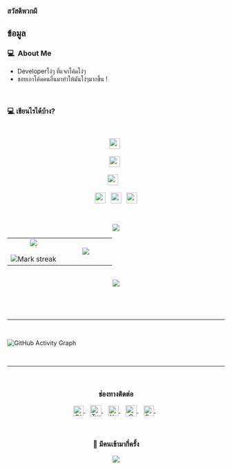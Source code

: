


### สวัสดีพวกผี

## ข้อมูล

### 💻 &nbsp;About Me 

- Developerโง่ๆ ที่แจกโค้ดโง่ๆ
- ชอบเอาโค้ดคนอื่นมาทำให้มันโง่ๆมากขึ้น !


<br>






### 💻 เขียนไรได้บ้าง?

<br>
 
<p  align="center">
<img src="https://camo.githubusercontent.com/202a58d250ff1d21ee70433e0070b55f8fed747f8883c1750742aa791b1ad871/68747470733a2f2f696d672e736869656c64732e696f2f62616467652f2d4769744875622d3035313232413f7374796c653d666c6174266c6f676f3d676974687562" height="25"/>  
  &nbsp;
  <p  align="center">
<img src="https://camo.githubusercontent.com/c8d13e1c596a6726b1da8475a9299fac133f95ef009083b48be01f975a44987e/68747470733a2f2f696d672e736869656c64732e696f2f62616467652f2d48544d4c2d3035313232413f7374796c653d666c6174266c6f676f3d48544d4c35" height="25"/>
  &nbsp;
 </p>
 <p  align="center">
<img src="https://img.shields.io/badge/Python-3776AB?style=for-the-badge&logo=python&logoColor=white" height="25">
  &nbsp;
&nbsp;
</p>
<p align="center">
<img src="https://img.shields.io/badge/Java-ED8B00?style=for-the-badge&logo=java&logoColor=white" height="25">
&nbsp;
  <img src="https://img.shields.io/badge/MySQL-00000F?style=for-the-badge&logo=mysql&logoColor=white" height="25">
&nbsp;
  <img src="https://img.shields.io/badge/Visual_Studio_Code-0078D4?style=for-the-badge&logo=visual%20studio%20code&logoColor=white" height="25">

</p>
<br>








<p  align="center">
<img src="https://user-images.githubusercontent.com/73097560/115834477-dbab4500-a447-11eb-908a-139a6edaec5c.gif"> 
                  
  <br>

  
  
  
<table border="0" align="center">
<tr border="0">
<td width="50%" align="center">
  
  <img  align="center"  src="https://github-readme-stats.vercel.app/api?username=PaintDev&theme=cobalt&show_icons=true&count_private=true" />
  <br></br>
  <img  title="ข้อมูลตัวเลขเท่ๆ git.io/streak-stats" alt="Mark streak" src="https://github-readme-streak-stats.herokuapp.com/?user=PaintDev&theme=dark&hide_border=true" />


  
</td>

<td width="50%" align="center">

  <img  align="center"  src="https://github-readme-stats.anuraghazra1.vercel.app/api/top-langs/?username=PaintDev&theme=dark&hide_border=true&no-bg=true&no-frame=true&langs_count=10"/>
  
  </td>
</tr>
</table>

<br>







<img src="https://user-images.githubusercontent.com/73097560/115834477-dbab4500-a447-11eb-908a-139a6edaec5c.gif">
</p>  
                                                                                    










<br>
<p align="center">
<div align=center>
    </a>
</div>
</p>

<br>

 <hr>






<br>
<p align="centre">
 
![GitHub Activity Graph](https://activity-graph.herokuapp.com/graph?username=PaintDev&bg_color=000000&color=4fff67&line=4fff67&point=ffffff&area=true&hide_border=true)  </p>








 <br> 
 
 <hr>
 
 <br>

  <div align="center">
  <h3><b>ช่องทางติดต่อ</b></h3>
  </div>
<p align="center">
<a href="https://discord.link/paintdes" target="_blank">
  <img align="center" alt="Discord" width="24px" src="https://seeklogo.com/images/D/discord-icon-new-2021-logo-09772BF096-seeklogo.com.png" />
</a> &nbsp;&nbsp;
<a href="https://twitter.com/_DHANOLA" target="_blank">
  <img align="center" alt="Twitter" width="26px" src="https://seeklogo.com/images/T/twitter-2012-negative-logo-5C6C1F1521-seeklogo.com.png" />
</a> &nbsp;&nbsp;
<a href="https://www.youtube.com/channel/UCXt4z6usWWNDbt6uctGudvw" target="_blank">
  <img align="center" alt="Youtube" width="24px" src="https://seeklogo.com/images/Y/youtube-square-logo-3F9D037665-seeklogo.com.png" />
</a> &nbsp;&nbsp;
<a href="mailto:paintdevcontact@gmail.com" >
  <img align="center" alt="Gmail" width="26px" src="https://seeklogo.com/images/G/gmail-logo-0B5D69FF48-seeklogo.com.png" />
</a> &nbsp;&nbsp;
<a href="https://www.facebook.com/aita.paintkun/">
    <img align="center" alt="Facebook" width="24px" src="https://upload.wikimedia.org/wikipedia/en/thumb/0/04/Facebook_f_logo_%282021%29.svg/100px-Facebook_f_logo_%282021%29.svg.png" />
</a> &nbsp;&nbsp;
<p>
  
<br>
  
<div align=center>
  <h3><b>📍 มีคนเข้ามากี่ครั้ง</b></h3>
</div>
    
<!-- retro visitor counter -->  
<p align="center" >   
  <img src="https://profile-counter.glitch.me/PaintDev/count.svg" />  
</p>
   
  
  
  
  
  
  
  
  
  
  
  
  
  <br>





